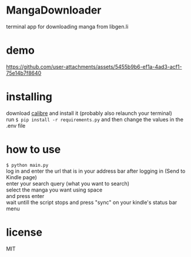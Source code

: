 # MangaDownloader
terminal app for downloading manga from libgen.li

# demo
https://github.com/user-attachments/assets/5455b9b6-ef1a-4ad3-acf1-75e14b7f8640

# installing
download [calibre](https://calibre-ebook.com/download) and install it (probably also relaunch your terminal)  
run `$ pip install -r requirements.py` and then change the values in the .env file

# how to use
`$ python main.py`  
log in and enter the url that is in your address bar after logging in (Send to Kindle page)  
enter your search query (what you want to search)  
select the manga you want using space  
and press enter  
wait untill the script stops and press "sync" on your kindle's status bar menu

# license
MIT
